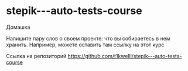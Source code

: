# stepik---auto-tests-course
Домашка


Напишите пару слов о своем проекте: что вы собираетесь в нем хранить. Например, можете оставить там ссылку на этот курс

Ссылка на репозиторий
https://github.com/t1kwelli/stepik---auto-tests-course
